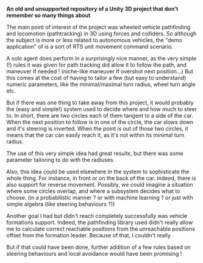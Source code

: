 **An old and unsupported repository of a Unity 3D project that don't remember so many things about**

The main point of interest of the project was wheeled vehicle pathfinding and locomotion (pathtracking) in 3D using forces and colliders.
So although the subject is more or less related to autonomous vehicles, the "demo application" of is a sort of RTS unit movement command scenario.

A solo agent does perform in a surprisingly nice manner, as the very simple (!) rules it was given for path tracking did allow it to follow the path, and maneuver if needed ! (niche-like maneuver if overshot next position...)
But this comes at the cost of having to tailor a few (but easy to understand) numeric parameters, like the minimal/maximal turn radius, wheel turn angle etc.

But if there was one thing to take away from this project, it would probably the (easy and simple!) system used to decide where and how much to steer to.
In short, there are two circles each of them tangent to a side of the car. When the next position to follow is in one of the circle, the car slows down and it's steering is inverted.
When the point is out of those two circles, it means that the car can easily reach it, as it's not within its minimal turn radius.

The use of this very simple idea had great results, but there was some parameter tailoring to do with the radiuses.

Also, this idea could be used elsewhere in the system to sophisticate the whole thing. For instance, in front or on the back of the car. Indeed, there is also support for reverse movement.
Possibly, we could imagine a situation where some circles overlap, and where a subsystem decides what to choose. (in a probabilistic manner ? or with machine learning ? or just with simple algebra (like steering behaviours ?))

Another goal I had but didn't reach completely successfully was vehicle formations support. Indeed, the pathfinding library used didn't really allow me
to calculate correct reachable positions from the unreachable positions offset from the formation leader. Because of that, I couldn't really 

But if that could have been done, further addition of a few rules based on steering behaviours and local avoidance would have been promising !

